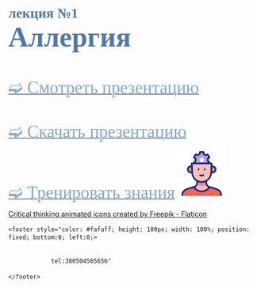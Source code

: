 # <span style="color: #507AA3; font-family: Corbel Light;">лекция №1 </span><br><span style="color: #507AA3; font-family: Corbel Light; font-size: 200%">Аллергия</span>
<br/>

[<span style="color: #81AAD1; font-family: Corbel Light;font-size: 250%">➫ Смотреть презентацию</span>](1_Allergy-1.md)
<br/>
<br/>
<br/>

[<span style="color: #81AAD1; font-family: Corbel Light;font-size: 250%">➫ Скачать презентацию</span>](1_Allergy-2.md)
<br/>

[<span style="color: #81AAD1; font-family: Corbel Light;font-size: 250%">➫ Тренировать знания</span>](1_Allergy-3.md) <img src="./critical-thinking.gif" alt="drawing" width="100"/>
<br/>

<a href="https://www.flaticon.com/free-animated-icons/critical-thinking" title="critical thinking animated icons">Critical thinking animated icons created by Freepik - Flaticon</a>






    <footer style="color: #fafaff; height: 100px; width: 100%; position: fixed; bottom:0; left:0;>
        
                
                tel:380504565656" 
         
    </footer>
